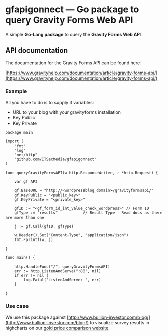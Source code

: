 # gfapigonnect — Go package to query Gravity Forms Web API

A simple **Go-Lang package** to query the **Gravity Forms Web API**

## API documentation

The documentation for the Gravity Forms API can be found here:

[https://www.gravityhelp.com/documentation/article/gravity-forms-api/](https://www.gravityhelp.com/documentation/article/gravity-forms-api/)

### Example

All you have to do is to supply 3 variables:

- URL to your blog with your gravityforms installation
- Key Public
- Key Private

```
package main

import (
    "fmt"
    "log"
    "net/http"
    "github.com/ITSecMedia/gfapigonnect"
)

func queryGravityFormsAPI(w http.ResponseWriter, r *http.Request) {

    var gf API

    gf.BaseURL = "http://<wordpressblog_domain>/gravityformsapi/"
    gf.KeyPublic = "<public_key>"
    gf.KeyPrivate = "<private_key>"

    gfID := "<gf_form_id_int_value_check_wordpress>" // Form ID
    gfType := "results"           // Result Type - Read docs as there are more than one

    j := gf.Call(gfID, gfType)

    w.Header().Set("Content-Type", "application/json")
    fmt.Fprintf(w, j)

}

func main() {

    http.HandleFunc("/", queryGravityFormsAPI)
    err := http.ListenAndServe(":80", nil)
    if err != nil {
        log.Fatal("ListenAndServe: ", err)
    }

}
```

### Use case

We use this package against [http://www.bullion-investor.com/blog/](http://www.bullion-investor.com/blog/) to visualize survey results in highcharts on our [gold price comparison website](http://www.bullion-investor.com/).